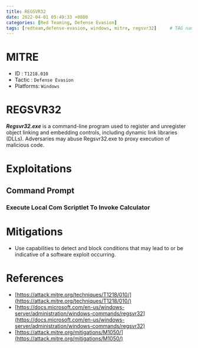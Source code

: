 ```yaml
---
title: REGSVR32
date: 2022-04-01 05:49:33 +0800
categories: [Red Teaming, Defense Evasion]
tags: [redteam,defense-evasion, windows, mitre, regsvr32]     # TAG names should always be lowercase
---
```


# MITRE
- ID : `T1218.010`
- Tactic : `Defense Evasion`
- Platforms: `Windows`

# REGSVR32

***Regsvr32.exe*** is a command-line program used to register and unregister object linking and embedding controls, including dynamic link libraries (DLLs). Adversaries may abuse Regsvr32.exe to proxy execution of malicious code. 

# Exploitations

## Command Prompt

### Execute Local Com Scriptlet To Invoke Calculator

# Mitigations

- Use capabilities to detect and block conditions that may lead to or be indicative of a software exploit occurring.

# References

- [https://attack.mitre.org/techniques/T1218/010/](https://attack.mitre.org/techniques/T1218/010/)
- [https://docs.microsoft.com/en-us/windows-server/administration/windows-commands/regsvr32](https://docs.microsoft.com/en-us/windows-server/administration/windows-commands/regsvr32)
- [https://attack.mitre.org/mitigations/M1050/](https://attack.mitre.org/mitigations/M1050/)
